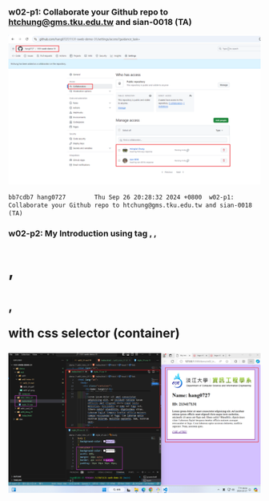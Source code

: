 ### w02-p1: Collaborate your Github repo to htchung@gms.tku.edu.tw and sian-0018 (TA)

![](w02-p1.png)

```
bb7cdb7 hang0727        Thu Sep 26 20:28:32 2024 +0800  w02-p1: Collaborate your Github repo to htchung@gms.tku.edu.tw and sian-0018 (TA)
```

### w02-p2: My Introduction using tag <img>, <a>, <h1>, <h2>,<p> with css selector (container)

![](w02-p2.png)
